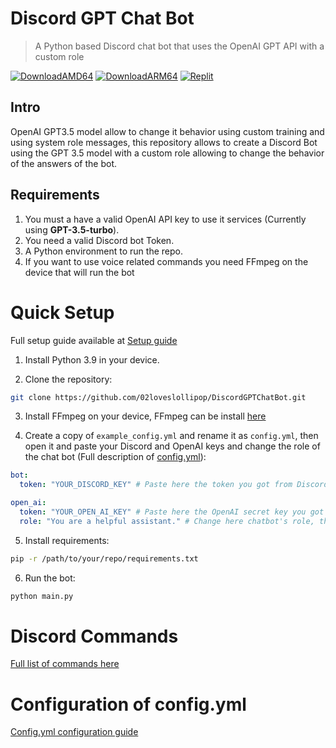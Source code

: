 # Discord GPT Chat Bot

> A Python based Discord chat bot that uses the OpenAI GPT API with a custom role
> 
[![DownloadAMD64](https://img.shields.io/docker/image-size/02loveslollipop/discordgptchatbot/1.0.0amd64?label=AMD64&logo=docker&style=for-the-badge)](https://hub.docker.com/layers/02loveslollipop/discordgptchatbot/1.0.0amd64/images/sha256-c68b237e7b0340fc5eab7a1f016f8de3b650458e38f95e74e2af2638a3897c87)
[![DownloadARM64](https://img.shields.io/docker/image-size/02loveslollipop/discordgptchatbot/1.0.0arm64?label=ARM64&logo=docker&style=for-the-badge)](https://hub.docker.com/layers/02loveslollipop/discordgptchatbot/1.0.0arm64/images/sha256-391617d8318032a290c6ad942fb6819b96146297e61ad09186200958bb17b18c)
[![Replit](https://img.shields.io/badge/Run%20it%20on-Replit-orange?style=for-the-badge&logo=replit)](https://hub.docker.com/layers/02loveslollipop/discordgptchatbot/1.0.0arm64/images/sha256-391617d8318032a290c6ad942fb6819b96146297e61ad09186200958bb17b18c)

## Intro
OpenAI GPT3.5 model allow to change it behavior using custom training and using system role messages, this repository allows to create a Discord Bot using the GPT 3.5 model with a custom role allowing to change the behavior of the answers of the bot.

## Requirements

1. You must a have a valid OpenAI API key to use it services (Currently using **GPT-3.5-turbo**).
2. You need a valid Discord bot Token.
3. A Python environment to run the repo.
4. If you want to use voice related commands you need FFmpeg on the device that will run the bot

# Quick Setup

Full setup guide available at [Setup guide](https://github.com/02loveslollipop/DiscordGPTChatBot/wiki/Setup-guide)

1. Install Python 3.9 in your device.

2. Clone the repository: 

```bash
git clone https://github.com/02loveslollipop/DiscordGPTChatBot.git
```

3. Install FFmpeg on your device, FFmpeg can be install [here](https://ffmpeg.org/)


4. Create a copy of ``example_config.yml`` and rename it as ``config.yml``, then open it and paste your Discord and OpenAI keys and change the role of the chat bot (Full description of [config.yml](https://github.com/02loveslollipop/DiscordGPTChatBot/wiki/Structure-of-config.yml)):

```yaml
bot:
  token: "YOUR_DISCORD_KEY" # Paste here the token you got from Discord Developer Portal

open_ai:
  token: "YOUR_OPEN_AI_KEY" # Paste here the OpenAI secret key you got from OpenAI platform
  role: "You are a helpful assistant." # Change here chatbot's role, this will change it's behavior answering questions
```

5. Install requirements:

```bash
pip -r /path/to/your/repo/requirements.txt
```

6. Run the bot:

```bash
python main.py
```


# Discord Commands
[Full list of commands here](https://github.com/02loveslollipop/DiscordGPTChatBot/wiki/Discord-commands)

# Configuration of config.yml
[Config.yml configuration guide](https://github.com/02loveslollipop/DiscordGPTChatBot/wiki/Structure-of-config.yml)

